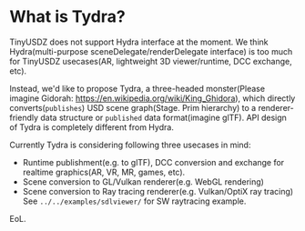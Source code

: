 # What is Tydra?

TinyUSDZ does not support Hydra interface at the moment.
We think Hydra(multi-purpose sceneDelegate/renderDelegate interface) is too much for TinyUSDZ usecases(AR, lightweight 3D viewer/runtime, DCC exchange, etc).

Instead, we'd like to propose Tydra, a three-headed monster(Please imagine Gidorah: https://en.wikipedia.org/wiki/King_Ghidora), which directly converts(`publishes`) USD scene graph(Stage. Prim hierarchy) to a renderer-friendly data structure or `published` data format(imagine glTF). API design of Tydra is completely different from Hydra.

Currently Tydra is considering following three usecases in mind:

- Runtime publishment(e.g. to glTF), DCC conversion and exchange for realtime graphics(AR, VR, MR, games, etc).
- Scene conversion to GL/Vulkan renderer(e.g. WebGL rendering)
- Scene conversion to Ray tracing renderer(e.g. Vulkan/OptiX ray tracing)
  See `../../examples/sdlviewer/` for SW raytracing example.

EoL.

